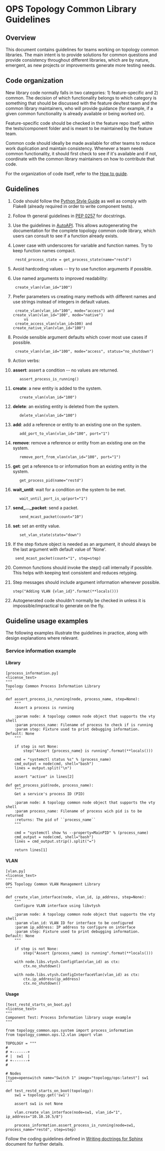 # OPS Topology Common Library Guidelines

## Overview
This document contains guidelines for teams working on topology common libraries. The main intent
is to provide solutions for common questions and provide consistency throughout different libraries,
which are by nature, emergent, as new projects or improvements generate more testing needs.

## Code organization
New library code normally falls in two categories: 1) feature-specific and 2) common. The decision
of which functionality belongs to which category is something that should be discussed with the
feature dev/test team and the common library maintainers, who will provide guidance (for example,
if a given common functionality is already available or being worked on).

Feature-specific code should be checked in the feature repo itself, within the tests/component
folder and is meant to be maintained by the feature team.

Common code should ideally be made available for other teams to reduce work duplication and maintain
consistency. Whenever a team needs common functionality, it should first check to see if it's
available and if not, coordinate with the common library maintainers on how to contribute that code.

For the organization of code itself, refer to the [How to guide](how_to_guide.md).

## Guidelines
1. Code should follow the [Python Style Guide](https://www.python.org/dev/peps/pep-0008/) as well as
comply with Flake8 (already required in order to write component tests).
  1. Follow th general guidelines in [PEP 0257](https://www.python.org/dev/peps/pep-0257/) for
  docstrings.
  2. Use the guidelines in [AutoAPI](http://autoapi.readthedocs.io/en/latest/#documenting-the-code).
  This allows autogenerating the documentation for the complete topology common code library, which
  users can consult to see if a function already exists.
2. Lower case with underscores for variable and function names. Try to keep function names compact.

        restd_process_state = get_process_state(name="restd")

3. Avoid hardcoding values -- try to use function arguments if possible.
4. Use named arguments to improved readability:

        create_vlan(vlan_id="100")

5. Prefer parameters vs creating many methods with different names and use strings instead of
integers in default values.

        create_vlan(vlan_id="100", mode="access") and create_vlan(vlan_id="100", mode="native")
            vs
        create_access_vlan(vlan_id=100) and create_native_vlan(vlan_id="100")

6. Provide sensible argument defaults which cover most use cases if possible.

        create_vlan(vlan_id="100", mode="access", status="no_shutdown")

7. Action verbs:
  1. **assert**: assert a condition -- no values are returned.

            assert_process_is_running()

  2. **create**: a new entity is added to the system.

            create_vlan(vlan_id="100")

  3. **delete**: an existing entity is deleted from the system.

            delete_vlan(vlan_id="100")

  4. **add**: add a reference or entity to an existing one on the system.

            add_port_to_vlan(vlan_id="100", port="1")

  5. **remove**: remove a reference or entity from an existing one on the system.

            remove_port_from_vlan(vlan_id="100", port="1")

  6. **get**: get a reference to or information from an existing entity in the system.

            get_process_pid(name="restd")

  7. **wait_until**: wait for a condition on the system to be met.

            wait_until_port_is_up(port="1")

  8. **send_..._packet**: send a packet.

            send_mcast_packet(count="10")

  9. **set**: set an entity value.

            set_vlan_state(state="down")

8. If the step fixture object is needed as an argument, it should always be the last argument with
default value of 'None'.

        send_mcast_packet(count="1", step=step)

9. Common functions should invoke the step() call internally if possible. This helps with keeping
text consistent and reduces retyping.
10. Step messages should include argument information whenever possible.

        step("Adding VLAN {vlan_id}".format(**locals()))

11. Autogenerated code shouldn't normally be checked in unless it is impossible/impractical to
generate on the fly.

## Guideline usage examples
The following examples illustrate the guidelines in practice, along with design explanations where
relevant.
### Service information example
#### Library
    [process_information.py]
    <license_text>
    """
    Topology Common Process Information Library
    """

    def assert_process_is_running(node, process_name, step=None):
        """
        Assert a process is running

        :param node: A topology common node object that supports the vty shell
        :param process_name: Filename of process to check if is running
        :param step: Fixture used to print debugging information.  Default: None
        """

        if step is not None:
            step("Assert {process_name} is running".format(**locals()))

        cmd = "systemctl status %s" % (process_name)
        cmd_output = node(cmd, shell="bash")
        lines = output.split("\n")

        assert "active" in lines[2]

    def get_process_pid(node, process_name):
        """
        Get a service's process ID (PID)

        :param node: A topology common node object that supports the vty shell
        :param process_name: Filename of process wich pid is to be returned
        :returns: The pid of ``process_name``
        """

        cmd = "systemctl show %s --property=MainPID" % (process_name)
        cmd_output = node(cmd, shell="bash")
        lines = cmd_output.strip().split("=")

        return lines[1]

#### VLAN
    [vlan.py]
    <license_text>
    """
    OPS Topology Common VLAN Management Library
    """

    def create_vlan_interface(node, vlan_id, ip_address, step=None):
        """
        Configure VLAN interface using libvtysh

        :param node: A topology common node object that supports the vty shell
        :param vlan_id: VLAN ID for interface to be configured
        :param ip_address: IP address to configure on interface
        :param step: Fixture used to print debugging information.  Default: None
        """

        if step is not None:
            step("Assert {process_name} is running".format(**locals()))

        with node.libs.vtysh.ConfigVlan(vlan_id) as ctx:
            ctx.no_shutdown()

        with node.libs.vtysh.ConfigInterfaceVlan(vlan_id) as ctx:
            ctx.ip_address(ip_address)
            ctx.no_shutdown()

#### Usage
    [test_restd_starts_on_boot.py]
    <license_text>
    """
    Component Test: Process Information library usage example
    """

    from topology_common.ops.system import process_information
    from topology_common.ops.l2.vlan import vlan

    TOPOLOGY = """
    #
    # +-------+
    # |  sw1  |
    # +-------+
    #

    # Nodes
    [type=openswitch name="Switch 1" image="topology/ops:latest"] sw1
    """

    def test_restd_starts_on_boot(topology):
        sw1 = topology.get('sw1')

        assert sw1 is not None

        vlan.create_vlan_interface(node=sw1, vlan_id="1", ip_address="10.10.10.5/8")

        process_information.assert_process_is_running(node=sw1, process_name="restd", step=step)

Follow the coding guidelines defined in [Writing doctrings for Sphinx](writing_docstrings.md)
document for further details.
